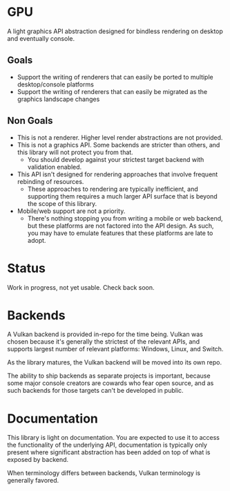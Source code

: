 # GPU

A light graphics API abstraction designed for bindless rendering on desktop and eventually console.

## Goals

* Support the writing of renderers that can easily be ported to multiple desktop/console platforms
* Support the writing of renderers that can easily be migrated as the graphics landscape changes

## Non Goals

* This is not a renderer. Higher level render abstractions are not provided.
* This is not a graphics API. Some backends are stricter than others, and this library will not protect you from that.
	* You should develop against your strictest target backend with validation enabled.
* This API isn't designed for rendering approaches that involve frequent rebinding of resources.
	* These approaches to rendering are typically inefficient, and supporting them requires a much larger API surface that is beyond the scope of this library.
* Mobile/web support are not a priority.
	* There's nothing stopping you from writing a mobile or web backend, but these platforms are not factored into the API design. As such, you may have to emulate features that these platforms are late to adopt.

# Status

Work in progress, not yet usable. Check back soon.

# Backends

A Vulkan backend is provided in-repo for the time being. Vulkan was chosen because it's generally the strictest of the relevant APIs, and supports largest number of relevant platforms: Windows, Linux, and Switch.

As the library matures, the Vulkan backend will be moved into its own repo.

The ability to ship backends as separate projects is important, because some major console creators are cowards who fear open source, and as such backends for those targets can't be developed in public.

# Documentation

This library is light on documentation. You are expected to use it to access the functionality of the underlying API, documentation is typically only present where significant abstraction has been added on top of what is exposed by backend.

When terminology differs between backends, Vulkan terminology is generally favored.
